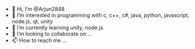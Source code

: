 - 👋 Hi, I’m @Arjun2848
- 👀 I’m interested in programming with c, c++, c#, java, python, javascript, node.js, qt, unity
- 🌱 I’m currently learning unity, node.js
- 💞️ I’m looking to collaborate on ...
- 📫 How to reach me ...

<!---
Arjun2848/Arjun2848 is a ✨ special ✨ repository because its `README.md` (this file) appears on your GitHub profile.
You can click the Preview link to take a look at your changes.
--->
